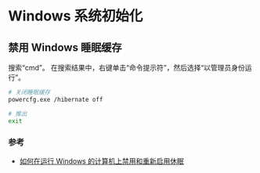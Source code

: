 # Windows 系统初始化

## 禁用 Windows 睡眠缓存

搜索“cmd”。 在搜索结果中，右键单击“命令提示符”，然后选择“以管理员身份运行”。

```bash
# 关闭睡眠缓存
powercfg.exe /hibernate off

# 推出
exit
```

### 参考

- [如何在运行 Windows 的计算机上禁用和重新启用休眠](https://learn.microsoft.com/zh-cn/troubleshoot/windows-client/setup-upgrade-and-drivers/disable-and-re-enable-hibernation)